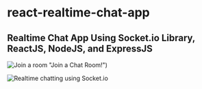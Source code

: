 # react-realtime-chat-app
## Realtime Chat App Using Socket.io Library, ReactJS, NodeJS, and ExpressJS


![Join a room](https://i.imgur.com/225Caem.png) "Join a Chat Room!")



![Realtime chatting using Socket.io](https://i.imgur.com/W4tP26S.png "Start chatting!")
